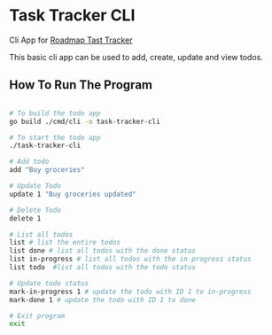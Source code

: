 # Task Tracker CLI

Cli App for [Roadmap Tast Tracker](https://roadmap.sh/projects/task-tracker)

This basic cli app can be used to add, create, update and view todos.

## How To Run The Program

```bash

# To build the todo app
go build ./cmd/cli -o task-tracker-cli

# To start the todo app
./task-tracker-cli

# Add todo
add "Buy groceries"

# Update Todo
update 1 "Buy groceries updated"

# Delete Todo
delete 1

# List all todos
list # list the entire todos
list done # list all todos with the done status
list in-progress # list all todos with the in progress status
list todo  #list all todos with the todo status

# Update todo status
mark-in-progress 1 # update the todo with ID 1 to in-progress
mark-done 1 # update the todo with ID 1 to done

# Exit program
exit

```
